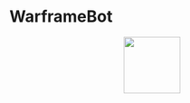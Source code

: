 # WarframeBot
<div id="header" align="center">
  <img src=""https://giphy.com/gifs/art-pixel-tech-Tz30dcgKE3GCTYpxol"" width="100"/>
</div>
